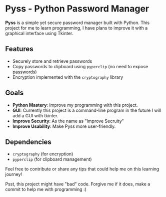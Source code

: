 # Pyss - Python Password Manager

**Pyss** is a simple yet secure password manager built with Python. This project for me to learn programming, I have plans to improve it with a graphical interface using Tkinter.

## Features
- Securely store and retrieve passwords
- Copy passwords to clipboard using `pyperclip` (no need to expose passwords)
- Encryption implemented with the `cryptography` library

## Goals
- **Python Mastery**: Improve my programming with this project.
- **GUI**: Currently this project is a command-line program in the future I will add a GUI with tkinter.
- **Improve Security**: As the name as "Improve Secruity"
- **Improve Usability**: Make Pyss more user-friendly.

## Dependencies
- `cryptography` (for encryption)
- `pyperclip` (for clipboard management)

Feel free to contribute or share any tips that could help me on this learning journey!

Psst, this project might have "bad" code. Forgive me if it does, make a commit to help me with programming :)
